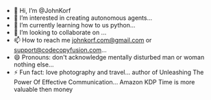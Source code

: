 - 👋 Hi, I’m @JohnKorf
- 👀 I’m interested in creating autonomous agents...
- 🌱 I’m currently learning how to us python...
- 💞️ I’m looking to collaborate on ...
- 📫 How to reach me johnkorf.com@gmail.com or support@codecopyfusion.com...
- 😄 Pronouns: don't acknowledge mentally disturbed man or woman nothing else...
- ⚡ Fun fact: love photography and travel... author of Unleashing The Power Of Effective Communication... Amazon KDP
     Time is more valuable then money
<!---
JohnKorf/JohnKorf is a ✨ special ✨ repository because its `README.md` (this file) appears on your GitHub profile.
You can click the Preview link to take a look at your changes.
--->

